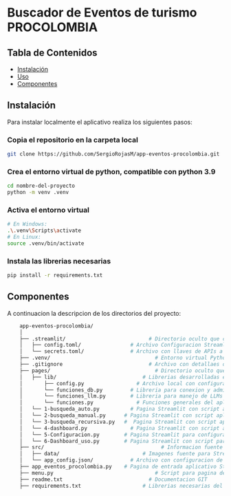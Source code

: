 # Buscador de Eventos de turismo PROCOLOMBIA


## Tabla de Contenidos

- [Instalación](#instalación)
- [Uso](#uso)
- [Componentes](#características)

## Instalación

Para instalar localmente el aplicativo realiza los siguientes pasos:

### Copia el repositorio en la carpeta local

```bash
git clone https://github.com/SergioRojasM/app-eventos-procolombia.git
```

### Crea el entorno virtual de python, compatible con python 3.9
```bash
cd nombre-del-proyecto
python -m venv .venv
```
### Activa el entorno virtual
```bash
# En Windows:
.\.venv\Scripts\activate
# En Linux:
source .venv/bin/activate 
```

### Instala las librerias necesarias
```bash
pip install -r requirements.txt
```


## Componentes

A continuacion la descripcion de los directorios del proyecto:

```bash
	app-eventos-procolombia/
	│
	├── .streamlit/					          # Directorio oculto que contiene configuracion streamlit y llaves secretas 
	│   ├── config.toml/        	    # Archivo Configuracion Streamlit
	│   └── secrets.toml/       	    # Archivo con llaves de APIs a cargar en Streamlit
	├── .venv/						            # Entorno virtual Python
	├── .gitignore					          # Archivo con detallaes de los archivos a cargar y no cargar en GIT
	├── pages/						            # Directorio oculto que contiene los datos y metadatos de Git
	│   ├── lib/        			        # Librerias desarrolladas en python
	│   	├── config.py        	      # Archivo local con configuracion de la app, generado automaticamente por la app
	│   	└── funciones_db.py    	    # Libreria para conexion y administracion de bases de datos
	│  		└── funciones_llm.py        # Libreria para manejo de LLMs
	│   	└── funciones.py    	      # Funciones generales del aplicativo
	│   └── 1-busqueda_auto.py       	# Pagina Streamlit con script aplicacion para busqueda automatica
	│   └── 2-busqueda_manual.py   	  # Pagina Streamlit con script aplicacion para busqueda manual
	│   └── 3-busqueda_recursiva.py   #  Pagina Streamlit con script aplicacion para busqueda recursiva
	│   └── 4-dashboard.py	    	    # Pagina Streamlit con script aplicacion con Dashboard
	│   └── 5-Configuracion.py    	  # Pagina Streamlit para configuracion de aplicativo
	│   └── 6-Dashboard_uso.py    	  # Pagina Streamlit con script para el dashboard de uso
	├── src/						              # Informacion fuente con archivos compementarios
	│   ├── data/        			        # Imagenes fuente para Streamlit
	│   └── app_config.json/    	    # Archivo con configuracion de aplicativo
	├── app_eventos_procolombia.py	  # Pagina de entrada aplicativo Streamlit
	├── menu.py						            # Script para pagina de Menu
	├── readme.txt					          # Documentacion GIT 
	├── requirements.txt			        # Librerias necesarias del proyecto 
```
